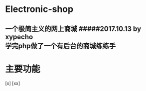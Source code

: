 # Electronic-shop
一个极简主义的网上商城
#####2017.10.13 by xypecho<br>
学完php做了一个有后台的商城练练手
------
主要功能
======
[x]
[xx]

